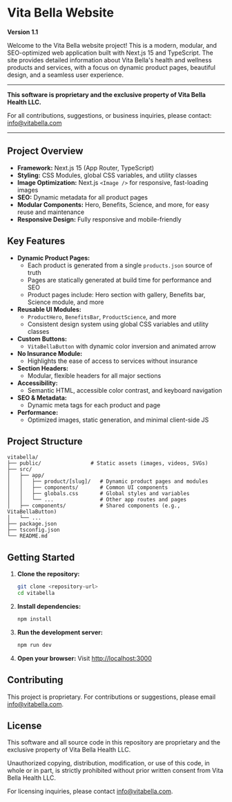 # Vita Bella Website

**Version 1.1**

Welcome to the Vita Bella website project! This is a modern, modular, and SEO-optimized web application built with Next.js 15 and TypeScript. The site provides detailed information about Vita Bella's health and wellness products and services, with a focus on dynamic product pages, beautiful design, and a seamless user experience.

---

**This software is proprietary and the exclusive property of Vita Bella Health LLC.**

For all contributions, suggestions, or business inquiries, please contact: [info@vitabella.com](mailto:info@vitabella.com)

---

## Project Overview

- **Framework:** Next.js 15 (App Router, TypeScript)
- **Styling:** CSS Modules, global CSS variables, and utility classes
- **Image Optimization:** Next.js `<Image />` for responsive, fast-loading images
- **SEO:** Dynamic metadata for all product pages
- **Modular Components:** Hero, Benefits, Science, and more, for easy reuse and maintenance
- **Responsive Design:** Fully responsive and mobile-friendly

## Key Features

- **Dynamic Product Pages:**
  - Each product is generated from a single `products.json` source of truth
  - Pages are statically generated at build time for performance and SEO
  - Product pages include: Hero section with gallery, Benefits bar, Science module, and more
- **Reusable UI Modules:**
  - `ProductHero`, `BenefitsBar`, `ProductScience`, and more
  - Consistent design system using global CSS variables and utility classes
- **Custom Buttons:**
  - `VitaBellaButton` with dynamic color inversion and animated arrow
- **No Insurance Module:**
  - Highlights the ease of access to services without insurance
- **Section Headers:**
  - Modular, flexible headers for all major sections
- **Accessibility:**
  - Semantic HTML, accessible color contrast, and keyboard navigation
- **SEO & Metadata:**
  - Dynamic meta tags for each product and page
- **Performance:**
  - Optimized images, static generation, and minimal client-side JS

## Project Structure

```
vitabella/
├── public/                # Static assets (images, videos, SVGs)
├── src/
│   ├── app/
│   │   ├── product/[slug]/   # Dynamic product pages and modules
│   │   ├── components/       # Common UI components
│   │   ├── globals.css       # Global styles and variables
│   │   └── ...               # Other app routes and pages
│   ├── components/           # Shared components (e.g., VitaBellaButton)
│   └── ...
├── package.json
├── tsconfig.json
└── README.md
```

## Getting Started

1. **Clone the repository:**
   ```sh
   git clone <repository-url>
   cd vitabella
   ```
2. **Install dependencies:**
   ```sh
   npm install
   ```
3. **Run the development server:**
   ```sh
   npm run dev
   ```
4. **Open your browser:**
   Visit [http://localhost:3000](http://localhost:3000)

## Contributing

This project is proprietary. For contributions or suggestions, please email [info@vitabella.com](mailto:info@vitabella.com).

## License

This software and all source code in this repository are proprietary and the exclusive property of Vita Bella Health LLC. 

Unauthorized copying, distribution, modification, or use of this code, in whole or in part, is strictly prohibited without prior written consent from Vita Bella Health LLC.

For licensing inquiries, please contact [info@vitabella.com](mailto:info@vitabella.com).